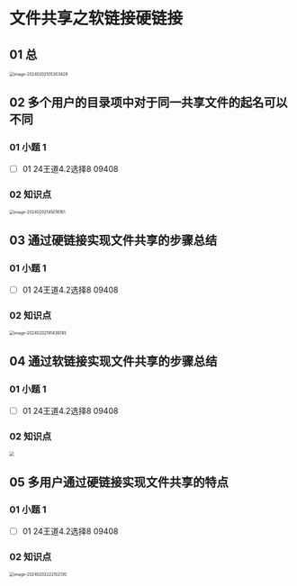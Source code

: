 # 文件共享之软链接硬链接



## 01 总

<img src="https://cvp.oss-cn-shanghai.aliyuncs.com/picgo/202402021053821.png" alt="image-20240202105303429" style="zoom:50%;" />



## 02 多个用户的目录项中对于同一共享文件的起名可以不同



### 01 小题 1

- [ ]  01 24王道4.2选择8  09408



### 02 知识点

<img src="https://cvp.oss-cn-shanghai.aliyuncs.com/picgo/202402021450543.png" alt="image-20240202145016161" style="zoom:50%;" />



## 03 通过硬链接实现文件共享的步骤总结



### 01 小题 1

- [ ] 01 24王道4.2选择8  09408



### 02 知识点

<img src="https://cvp.oss-cn-shanghai.aliyuncs.com/picgo/202402021914864.png" alt="image-20240202191439745" style="zoom: 50%;" />



## 04 通过软链接实现文件共享的步骤总结



### 01 小题 1

- [ ] 01 24王道4.2选择8  09408



### 02 知识点

<img src="https://cvp.oss-cn-shanghai.aliyuncs.com/picgo/202402022204653.png" style="zoom:50%;" />



## 05 多用户通过硬链接实现文件共享的特点

### 01 小题 1

- [ ] 01 24王道4.2选择8  09408



### 02 知识点

<img src="https://cvp.oss-cn-shanghai.aliyuncs.com/picgo/202402022221315.png" alt="image-20240202222102130" style="zoom:50%;" />
